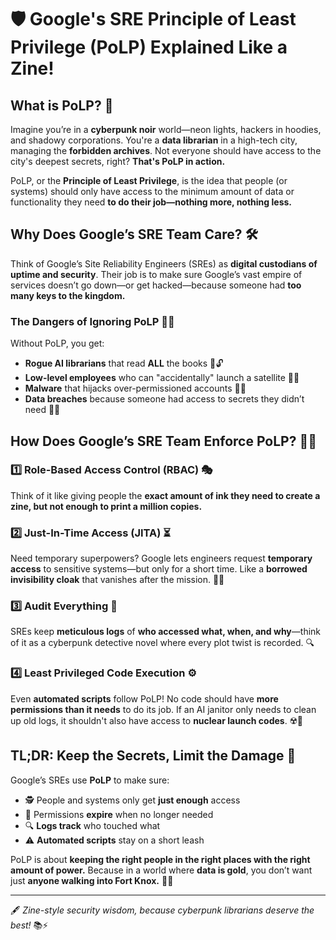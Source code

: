 # 🛡️ Google's SRE Principle of Least Privilege (PoLP) Explained Like a Zine!

## What is PoLP? 🤔
Imagine you’re in a **cyberpunk noir** world—neon lights, hackers in hoodies, and shadowy corporations. You're a **data librarian** in a high-tech city, managing the **forbidden archives**. Not everyone should have access to the city's deepest secrets, right? **That's PoLP in action.**

PoLP, or the **Principle of Least Privilege**, is the idea that people (or systems) should only have access to the minimum amount of data or functionality they need **to do their job—nothing more, nothing less.**

## Why Does Google’s SRE Team Care? 🛠️
Think of Google’s Site Reliability Engineers (SREs) as **digital custodians of uptime and security**. Their job is to make sure Google’s vast empire of services doesn’t go down—or get hacked—because someone had **too many keys to the kingdom.**

### The Dangers of Ignoring PoLP 🏴‍☠️
Without PoLP, you get:
- **Rogue AI librarians** that read **ALL** the books 📖🔓
- **Low-level employees** who can "accidentally" launch a satellite 🚀💥
- **Malware** that hijacks over-permissioned accounts 🦠🔑
- **Data breaches** because someone had access to secrets they didn’t need 🤦‍♂️

## How Does Google’s SRE Team Enforce PoLP? 👮‍♂️
### 1️⃣ Role-Based Access Control (RBAC) 🎭
Think of it like giving people the **exact amount of ink they need to create a zine, but not enough to print a million copies.**

### 2️⃣ Just-In-Time Access (JITA) ⏳
Need temporary superpowers? Google lets engineers request **temporary access** to sensitive systems—but only for a short time. Like a **borrowed invisibility cloak** that vanishes after the mission. 🕵️‍♀️

### 3️⃣ Audit Everything 📜
SREs keep **meticulous logs** of **who accessed what, when, and why**—think of it as a cyberpunk detective novel where every plot twist is recorded. 🔍

### 4️⃣ Least Privileged Code Execution ⚙️
Even **automated scripts** follow PoLP! No code should have **more permissions than it needs** to do its job. If an AI janitor only needs to clean up old logs, it shouldn't also have access to **nuclear launch codes**. ☢️🤖

## TL;DR: Keep the Secrets, Limit the Damage 🏰
Google’s SREs use **PoLP** to make sure:
- 🕵️ People and systems only get **just enough** access
- 🚧 Permissions **expire** when no longer needed
- 🔍 **Logs track** who touched what
- ⚠️ **Automated scripts** stay on a short leash

PoLP is about **keeping the right people in the right places with the right amount of power.** Because in a world where **data is gold**, you don’t want just **anyone walking into Fort Knox.** 🔐🏦

---

🖋️ *Zine-style security wisdom, because cyberpunk librarians deserve the best!* 📚⚡
